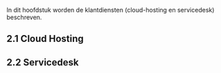 In dit hoofdstuk worden de klantdiensten (cloud-hosting en servicedesk) beschreven.

## 2.1 Cloud Hosting

<!-- @include Cloud Hosting/Definitie.md -->
<!-- @include Cloud Hosting/Service Levels.md -->
<!-- @include Cloud Hosting/Risicoanalyse.md -->
<!-- @include Cloud Hosting/Capaciteitsplanning.md -->

## 2.2 Servicedesk

<!-- @include Servicedesk/Definitie.md -->
<!-- @include Servicedesk/Service Levels.md -->
<!-- @include Servicedesk/Risicoanalyse.md -->
<!-- @include Servicedesk/Capaciteitsplanning.md -->